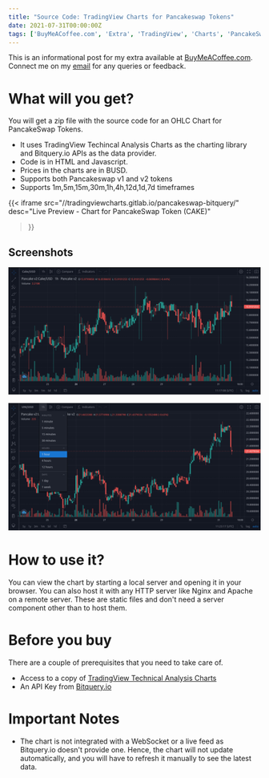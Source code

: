 ```yaml
---
title: "Source Code: TradingView Charts for Pancakeswap Tokens"
date: 2021-07-31T00:00:00Z
tags: ['BuyMeACoffee.com', 'Extra', 'TradingView', 'Charts', 'PancakeSwap' ]
---
```


This is an informational post for my extra available at [BuyMeACoffee.com](https://www.buymeacoffee.com/abskmj/e/39007). Connect me on my [email](mailto:abskmj@gmail.com) for any queries or feedback.

# What will you get?
You will get a zip file with the source code for an OHLC Chart for PancakeSwap Tokens.

- It uses TradingView Techincal Analysis Charts as the charting library and Bitquery.io APIs as the data provider.
- Code is in HTML and Javascript.
- Prices in the charts are in BUSD.
- Supports both Pancakeswap v1 and v2 tokens
- Supports 1m,5m,15m,30m,1h,4h,12d,1d,7d timeframes

{{< iframe 
    src="//tradingviewcharts.gitlab.io/pancakeswap-bitquery/"
    desc="Live Preview - Chart for PancakeSwap Token (CAKE)"
>}}

## Screenshots

![TradingView Chart](chart.png)

![TradingView Chart](timeframes.png)

# How to use it?
You can view the chart by starting a local server and opening it in your browser. You can also host it with any HTTP server like Nginx and Apache on a remote server. These are static files and don't need a server component other than to host them.

# Before you buy
There are a couple of prerequisites that you need to take care of.
- Access to a copy of [TradingView Technical Analysis Charts](https://in.tradingview.com/HTML5-stock-forex-bitcoin-charting-library/?feature=technical-analysis-charts)
- An API Key from [Bitquery.io](https://bitquery.io/)

# Important Notes
- The chart is not integrated with a WebSocket or a live feed as Bitquery.io doesn't provide one. Hence, the chart will not update automatically, and you will have to refresh it manually to see the latest data.
